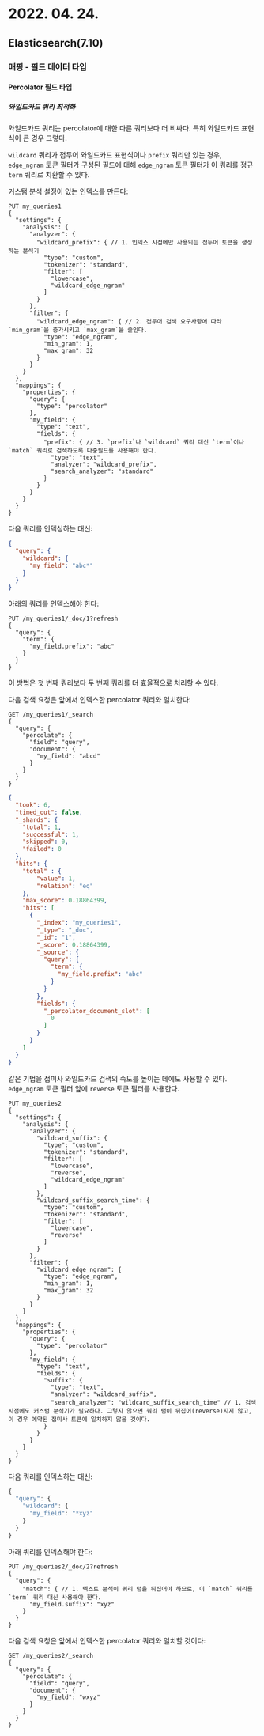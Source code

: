 # 2022. 04. 24.

## Elasticsearch(7.10)

### 매핑 - 필드 데이터 타입

#### Percolator 필드 타입

##### 와일드카드 쿼리 최적화

와일드카드 쿼리는 percolator에 대한 다른 쿼리보다 더 비싸다. 특히 와일드카드 표현식이 큰 경우 그렇다.

`wildcard` 쿼리가 접두어 와일드카드 표현식이나 `prefix` 쿼리만 있는 경우, `edge_ngram` 토큰 필터가 구성된 필드에 대해 `edge_ngram` 토큰 필터가 이 쿼리를 정규 `term` 쿼리로 치환할 수 있다.

커스텀 분석 설정이 있는 인덱스를 만든다:

```http
PUT my_queries1
{
  "settings": {
    "analysis": {
      "analyzer": {
        "wildcard_prefix": { // 1. 인덱스 시점에만 사용되는 접두어 토큰을 생성하는 분석기
          "type": "custom",
          "tokenizer": "standard",
          "filter": [
            "lowercase",
            "wildcard_edge_ngram"
          ]
        }
      },
      "filter": {
        "wildcard_edge_ngram": { // 2. 접두어 검색 요구사항에 따라 `min_gram`을 증가시키고 `max_gram`을 줄인다.
          "type": "edge_ngram",
          "min_gram": 1,
          "max_gram": 32
        }
      }
    }
  },
  "mappings": {
    "properties": {
      "query": {
        "type": "percolator"
      },
      "my_field": {
        "type": "text",
        "fields": {
          "prefix": { // 3. `prefix`나 `wildcard` 쿼리 대신 `term`이나 `match` 쿼리로 검색하도록 다중필드를 사용해야 한다.
            "type": "text",
            "analyzer": "wildcard_prefix",
            "search_analyzer": "standard"
          }
        }
      }
    }
  }
}
```

다음 쿼리를 인덱싱하는 대신:

```json
{
  "query": {
    "wildcard": {
      "my_field": "abc*"
    }
  }
}
```

아래의 쿼리를 인덱스해야 한다:

```http
PUT /my_queries1/_doc/1?refresh
{
  "query": {
    "term": {
      "my_field.prefix": "abc"
    }
  }
}
```

이 방법은 첫 번째 쿼리보다 두 번째 쿼리를 더 효율적으로 처리할 수 있다.

다음 검색 요청은 앞에서 인덱스한 percolator 쿼리와 일치한다:

```http
GET /my_queries1/_search
{
  "query": {
    "percolate": {
      "field": "query",
      "document": {
        "my_field": "abcd"
      }
    }
  }
}
```

```json
{
  "took": 6,
  "timed_out": false,
  "_shards": {
    "total": 1,
    "successful": 1,
    "skipped": 0,
    "failed": 0
  },
  "hits": {
    "total" : {
        "value": 1,
        "relation": "eq"
    },
    "max_score": 0.18864399,
    "hits": [
      {
        "_index": "my_queries1",
        "_type": "_doc",
        "_id": "1",
        "_score": 0.18864399,
        "_source": {
          "query": {
            "term": {
              "my_field.prefix": "abc"
            }
          }
        },
        "fields": {
          "_percolator_document_slot": [
            0
          ]
        }
      }
    ]
  }
}
```

같은 기법을 접미사 와일드카드 검색의 속도를 높이는 데에도 사용할 수 있다. `edge_ngram` 토큰 필터 앞에 `reverse` 토큰 필터를 사용한다.

```http
PUT my_queries2
{
  "settings": {
    "analysis": {
      "analyzer": {
        "wildcard_suffix": {
          "type": "custom",
          "tokenizer": "standard",
          "filter": [
            "lowercase",
            "reverse",
            "wildcard_edge_ngram"
          ]
        },
        "wildcard_suffix_search_time": {
          "type": "custom",
          "tokenizer": "standard",
          "filter": [
            "lowercase",
            "reverse"
          ]
        }
      },
      "filter": {
        "wildcard_edge_ngram": {
          "type": "edge_ngram",
          "min_gram": 1,
          "max_gram": 32
        }
      }
    }
  },
  "mappings": {
    "properties": {
      "query": {
        "type": "percolator"
      },
      "my_field": {
        "type": "text",
        "fields": {
          "suffix": {
            "type": "text",
            "analyzer": "wildcard_suffix",
            "search_analyzer": "wildcard_suffix_search_time" // 1. 검색 시점에도 커스텀 분석기가 필요하다. 그렇지 않으면 쿼리 텀이 뒤집어(reverse)지지 않고, 이 경우 예약된 접미사 토큰에 일치하지 않을 것이다.
          }
        }
      }
    }
  }
}
```

다음 쿼리를 인덱스하는 대신:

```js
{
  "query": {
    "wildcard": {
      "my_field": "*xyz"
    }
  }
}
```

아래 쿼리를 인덱스해야 한다:

```http
PUT /my_queries2/_doc/2?refresh
{
  "query": {
    "match": { // 1. 텍스트 분석이 쿼리 텀을 뒤집어야 하므로, 이 `match` 쿼리를 `term` 쿼리 대신 사용해야 한다.
      "my_field.suffix": "xyz"
    }
  }
}
```

다음 검색 요청은 앞에서 인덱스한 percolator 쿼리와 일치할 것이다:

```http
GET /my_queries2/_search
{
  "query": {
    "percolate": {
      "field": "query",
      "document": {
        "my_field": "wxyz"
      }
    }
  }
}
```



